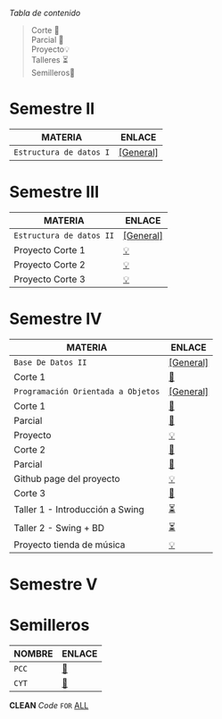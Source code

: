 

_Tabla de contenido_


> Corte 📘<br>
> Parcial 🎯<br>
> Proyecto💡<br>
> Talleres ⏳<br>
> Semilleros🔎 <br>


# Semestre II

| MATERIA | ENLACE |
| ------------ | -------------  |
| `Estructura de datos I` | [[General]](https://github.com/cristianmarint/Universidad/tree/master/Semestre%20II/Estructura%20de%20Datos%20I) 




# Semestre III 

| MATERIA | ENLACE |
| ------------ | -------------  |
| `Estructura de datos II` | [[General]](https://github.com/cristianmarint/Universidad/tree/master/Semestre%20III/Estructuras%20de%20Datos%20II) 
| Proyecto Corte 1 | [💡](https://github.com/cristianmarint/Universidad/tree/master/Semestre%20III/Estructuras%20de%20Datos%20II/Proyecto%20Corte%201) |
| Proyecto Corte 2 | [💡](https://github.com/cristianmarint/Universidad/tree/master/Semestre%20III/Estructuras%20de%20Datos%20II/Proyecto%20Corte%202) |
| Proyecto Corte 3 | [💡](https://github.com/cristianmarint/Universidad/tree/master/Semestre%20III/Estructuras%20de%20Datos%20II/Proyecto%20Corte%203) |


# Semestre IV

| MATERIA | ENLACE |
| ------------ | -------------  |
| `Base De Datos II` |  [[General]](https://github.com/cristianmarint/Universidad/tree/master/Semestre%20IV/Base%20De%20Datos%20II)  |
| Corte 1 | [📘](https://github.com/cristianmarint/Universidad/tree/master/Semestre%20IV/Base%20De%20Datos%20II/1%20Corte) |
| `Programación Orientada a Objetos` |  [[General]](https://github.com/cristianmarint/Universidad/tree/master/Semestre%20IV/Programacion%20Orientada%20a%20Objetos)  |
| Corte 1 | [📘](https://github.com/cristianmarint/Universidad/tree/master/Semestre%20IV/Programacion%20Orientada%20a%20Objetos/1%20Corte) |
| Parcial | [🎯](https://github.com/cristianmarint/Universidad/tree/master/Semestre%20IV/Programacion%20Orientada%20a%20Objetos/1%20Corte/parcial) |
| Proyecto | [💡](https://github.com/cristianmarint/Universidad/tree/master/Semestre%20IV/Programacion%20Orientada%20a%20Objetos/1%20Corte/Proyecto) |
| Corte 2 | [📘](https://github.com/cristianmarint/Universidad/tree/master/Semestre%20IV/Programacion%20Orientada%20a%20Objetos/2%20Corte) |
| Parcial | [🎯](https://github.com/cristianmarint/Universidad/tree/master/Semestre%20IV/Programacion%20Orientada%20a%20Objetos/2%20Corte/parcial) |
| Github page del proyecto | [💡](https://cristianmarint.github.io/Universidad/Semestre%20IV/Programacion%20Orientada%20a%20Objetos/2%20Corte/proyecto/) |
| Corte 3 | [📘](https://github.com/cristianmarint/Universidad/tree/master/Semestre%20IV/Programacion%20Orientada%20a%20Objetos/3%20Corte) |
| Taller 1 - Introducción a Swing | [⏳](https://github.com/cristianmarint/Universidad/tree/master/Semestre%20IV/Programacion%20Orientada%20a%20Objetos/3%20Corte/1%20Clase) |
| Taller 2 - Swing + BD | [⏳](https://github.com/cristianmarint/Universidad/tree/master/Semestre%20IV/Programacion%20Orientada%20a%20Objetos/3%20Corte/2%20Clase) |
| Proyecto tienda de música | [💡](https://github.com/cristianmarint/Universidad/tree/master/Semestre%20IV/Programacion%20Orientada%20a%20Objetos/3%20Corte/Proyecto) |

# Semestre V


# Semilleros

| NOMBRE | ENLACE |
| ------------ | -------------  |
| `PCC` | [🔎](https://github.com/cristianmarint/Universidad/tree/master/Semilleros/PCC) |
|`CYT`|[🔎](https://github.com/cristianmarint/Universidad/tree/master/Semilleros/CYT)|

**CLEAN**  _Code_  `FOR` [ALL](https://cristianmarint.github.io/Universidad)

[](https://cristianmarint.github.io/Universidad/Semestre%20IV/Programacion%20Orientada%20a%20Objetos/2%20Corte/proyecto/)
<!--stackedit_data:
eyJoaXN0b3J5IjpbMTk5MDk3Nzc1OSwtMTg5Mjc4Nzk2NywxMD
kxNzU1OTU3LC02OTE2OTc2MjcsLTU1ODE1ODAzMCwyMTI0ODYz
NjMyLC03ODY0Mjk0NThdfQ==
-->
